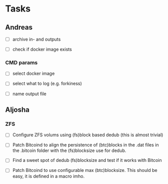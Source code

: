 # Tasks

## Andreas 

* [ ] archive in- and outputs
* [ ] check if docker image exists


### CMD params
* [ ] select docker image
* [ ] select what to log (e.g. forkiness)
* [ ] name output file


## Aljosha

### ZFS
* [ ] Configure ZFS volums using (fs)block based dedub (this is almost trivial)
* [ ] Patch Bitcoind to align the persistence of (btc)blocks in the .dat files in the .bitcoin folder with the (fs)blocksize use for dedub.
* [ ] Find a sweet spot of dedub (fs)blocksize and test if it works with Bitcoin
* [ ] Patch Bitcoind to use configurable max (btc)blocksize. This should be easy, it is defined in a macro imho.

